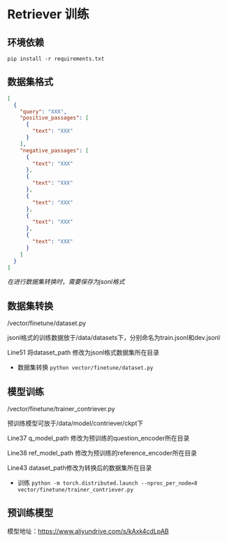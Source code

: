 # Retriever 训练


## 环境依赖
`pip install -r requirements.txt`

## 数据集格式

```json
[
  {
    "query": "XXX",
    "positive_passages": [
      {
        "text": "XXX"
      }
    ],
    "negative_passages": [
      {
        "text": "XXX"
      },
      {
        "text": "XXX"
      },
      {
        "text": "XXX"
      },
      {
        "text": "XXX"
      },
      {
        "text": "XXX"
      }
    ]
  }
]
```

$在进行数据集转换时，需要保存为jsonl格式$

## 数据集转换

/vector/finetune/dataset.py

jsonl格式的训练数据放于/data/datasets下，分别命名为train.jsonl和dev.jsonl

Line51 将dataset_path 修改为jsonl格式数据集所在目录

- 数据集转换 `python vector/finetune/dataset.py`



## 模型训练
/vector/finetune/trainer_contriever.py

预训练模型可放于/data/model/contriever/ckpt下

Line37 q_model_path 修改为预训练的question_encoder所在目录

Line38 ref_model_path 修改为预训练的reference_encoder所在目录

Line43 dataset_path修改为转换后的数据集所在目录


- 训练 `python -m torch.distributed.launch --nproc_per_node=8 vector/finetune/trainer_contriever.py`


## 预训练模型
模型地址：https://www.aliyundrive.com/s/kAxk4cdLpAB
